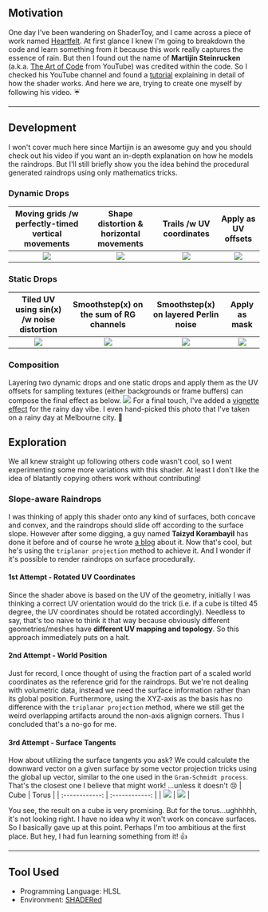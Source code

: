 ## Motivation
One day I've been wandering on ShaderToy, and I came across a piece of work named [Heartfelt](https://www.shadertoy.com/view/tlVGWK). At first glance I knew I'm going to breakdown the code and learn something from it because this work really captures the essence of rain. But then I found out the name of **Martijin Steinrucken** (a.k.a. [The Art of Code](https://www.youtube.com/c/TheArtofCodeIsCool) from YouTube) was credited within the code. So I checked his YouTube channel and found a [tutorial](https://www.youtube.com/watch?v=EBrAdahFtuo) explaining in detail of how the shader works. And here we are, trying to create one myself by following his video. :umbrella:

---

## Development
I won't cover much here since Martijin is an awesome guy and you should check out his video if you want an in-depth explanation on how he models the raindrops. But I'll still briefly show you the idea behind the procedural generated raindrops using only mathematics tricks. 

### Dynamic Drops
| Moving grids /w perfectly-timed vertical movements | Shape distortion & horizontal movements | Trails /w UV coordinates | Apply as UV offsets |
| :------------: | :------------: | :------------: | :------------: |
| ![](/images/rd1.gif) | ![](/images/rd2.gif) | ![](/images/rd3.gif) | ![](/images/rd4.gif) |

### Static Drops
| Tiled UV using sin(x) /w noise distortion | Smoothstep(x) on the sum of RG channels | Smoothstep(x) on layered Perlin noise | Apply as mask |
| :------------: | :------------: | :------------: | :------------: |
| ![](/images/rd5.png) | ![](/images/rd6.png) | ![](/images/rd7.gif) | ![](/images/rd8.gif) |

### Composition
Layering two dynamic drops and one static drops and apply them as the UV offsets for sampling textures (either backgrounds or frame buffers) can compose the final effect as below.
![](/images/rd9.gif)
For a final touch, I've added a [vignette effect](https://www.shadertoy.com/view/lsKSWR) for the rainy day vibe. I even hand-picked this photo that I've taken on a rainy day at Melbourne city. :foggy:

## Exploration
We all knew straight up following others code wasn't cool, so I went experimenting some more variations with this shader. At least I don't like the idea of blatantly copying others work without contributing!

### Slope-aware Raindrops
I was thinking of apply this shader onto any kind of surfaces, both concave and convex, and the raindrops should slide off according to the surface slope. However after some digging, a guy named **Taizyd Korambayil** has done it before and of course he wrote [a blog](https://deepspacebanana.github.io/deepspacebanana.github.io/blog/shader/art/unreal%20engine/Rainy-Surface-Shader-Part-1) about it. Now that's cool, but he's using the `triplanar projection` method to achieve it. And I wonder if it's possible to render raindrops on surface procedurally.  

#### 1st Attempt - Rotated UV Coordinates
Since the shader above is based on the UV of the geometry, initially I was thinking a correct UV orientation would do the trick (i.e. if a cube is tilted 45 degree, the UV coordinates should be rotated accordingly). Needless to say, that's too naive to think it that way because obviously different geometries/meshes have **different UV mapping and topology**. So this approach immediately puts on a halt.

#### 2nd Attempt - World Position
Just for record, I once thought of using the fraction part of a scaled world coordinates as the reference grid for the raindrops. But we're not dealing with volumetric data, instead we need the surface information rather than its global position. Furthermore, using the XYZ-axis as the basis has no difference with the `triplanar projection` method, where we still get the weird overlapping artifacts around the non-axis alignign corners. Thus I concluded that's a no-go for me.

#### 3rd Attempt - Surface Tangents
How about utilizing the surface tangents you ask? We could calculate the downward vector on a given surface by some vector projection tricks using the global up vector, similar to the one used in the `Gram-Schmidt process`. That's the closest one I believe that might work! ...unless it doesn't :cry:
| Cube | Torus |
| :------------: | :------------: |
| ![](/images/rd10.gif) | ![](/images/rd11.gif) |

You see, the result on a cube is very promising. But for the torus...ughhhhh, it's not looking right. I have no idea why it won't work on concave surfaces. So I basically gave up at this point. Perhaps I'm too ambitious at the first place. But hey, I had fun learning something from it! :thumbsup:

---

## Tool Used
- Programming Language: HLSL
- Environment: [SHADERed](https://github.com/dfranx/SHADERed)